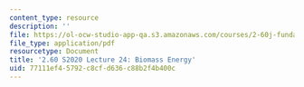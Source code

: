 ```yaml
---
content_type: resource
description: ''
file: https://ol-ocw-studio-app-qa.s3.amazonaws.com/courses/2-60j-fundamentals-of-advanced-energy-conversion-spring-2020/77111ef45792c8cfd636c88b2f4b400c_MIT2_60s20_lec24.pdf
file_type: application/pdf
resourcetype: Document
title: '2.60 S2020 Lecture 24: Biomass Energy'
uid: 77111ef4-5792-c8cf-d636-c88b2f4b400c
---
```

